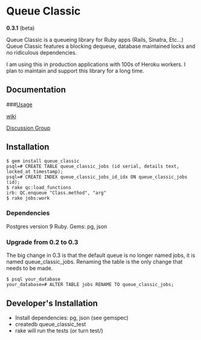# Queue Classic
__0.3.1__ (beta)

Queue Classic is a queueing library for Ruby apps (Rails, Sinatra, Etc...) Queue Classic features a blocking dequeue, database maintained locks and no ridiculous dependencies.

I am using this in production applications with 100s of Heroku workers. I plan to maintain and support this library for a long time.

## Documentation 

###[Usage](https://github.com/ryandotsmith/queue_classic/wiki/Usage)

[wiki](https://github.com/ryandotsmith/queue_classic/wiki "wiki")

[Discussion Group](http://groups.google.com/group/queue_classic "discussion group")


## Installation

    $ gem install queue_classic
    psql=# CREATE TABLE queue_classic_jobs (id serial, details text, locked_at timestamp);
    psql=# CREATE INDEX queue_classic_jobs_id_idx ON queue_classic_jobs (id);
    $ rake qc:load_functions
    irb: QC.enqueue "Class.method", "arg"
    $ rake jobs:work

### Dependencies

  Postgres version 9
  Ruby. Gems: pg, json

### Upgrade from 0.2 to 0.3

The big change in 0.3 is that the default queue is no longer named jobs, it is named queue_classic_jobs. Renaming the table is the only change that needs to be made.

    $ psql your_database
    your_database=# ALTER TABLE jobs RENAME TO queue_classic_jobs;

## Developer's Installation

* Install dependencies: pg, json (see gemspec)
* createdb queue_classic_test
* rake will run the tests (or turn test/)
